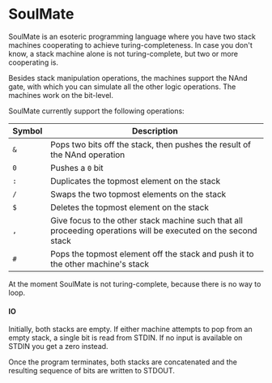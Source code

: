# SoulMate

SoulMate is an esoteric programming language where you have two stack machines cooperating to achieve turing-completeness. In case you don't know, a stack machine alone is not turing-complete, but two or more cooperating is.

Besides stack manipulation operations, the machines support the NAnd gate, with which you can simulate all the other logic operations. The machines work on the bit-level.

SoulMate currently support the following operations:

| Symbol | Description                                                                                                    |
|--------|----------------------------------------------------------------------------------------------------------------|
| `&`    | Pops two bits off the stack, then pushes the result of the NAnd operation                                      |
| `0`    | Pushes a `0` bit                                                                                               |
| `:`    | Duplicates the topmost element on the stack                                                                    |
| `/`    | Swaps the two topmost elements on the stack                                                                    |
| `$`    | Deletes the topmost element on the stack                                                                       |
| `,`    | Give focus to the other stack machine such that all proceeding operations will be executed on the second stack |
| `#`    | Pops the topmost element off the stack and push it to the other machine's stack                                |

At the moment SoulMate is not turing-complete, because there is no way to loop.

#### IO

Initially, both stacks are empty. If either machine attempts to pop from an empty stack, a single bit is read from STDIN. If no input is available on STDIN you get a zero instead.

Once the program terminates, both stacks are concatenated and the resulting sequence of bits are written to STDOUT.
